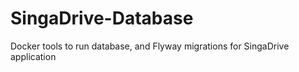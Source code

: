 # SingaDrive-Database
Docker tools to run database, and Flyway migrations for SingaDrive application
